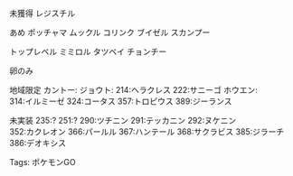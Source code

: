 未獲得 レジスチル

あめ ポッチャマ ムックル コリンク ブイゼル スカンプー

トップレベル ミミロル タツベイ チョンチー

卵のみ

地域限定 カントー: ジョウト: 214:ヘラクレス 222:サニーゴ ホウエン:  
314:イルミーゼ 324:コータス 357:トロピウス 389:ジーランス  

未実装 235:? 251:? 290:ツチニン 291:テッカニン 292:ヌケニン  
352:カクレオン 366:パールル 367:ハンテール 368:サクラビス 385:ジラーチ  
386:デオキシス  

Tags: ポケモンGO